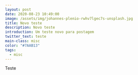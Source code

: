 ```yaml
---
layout: post
date: 2020-08-23 10:49:00
image: /assets/img/johannes-plenio-rwhv7lgec7s-unsplash.jpg
title: Novo teste
description: Novo teste
introduction: Um teste novo para postagem
twitter_text: teste
main-class: misc
color: "#7AAB13"
tags:
  - misc
---
```

Teste